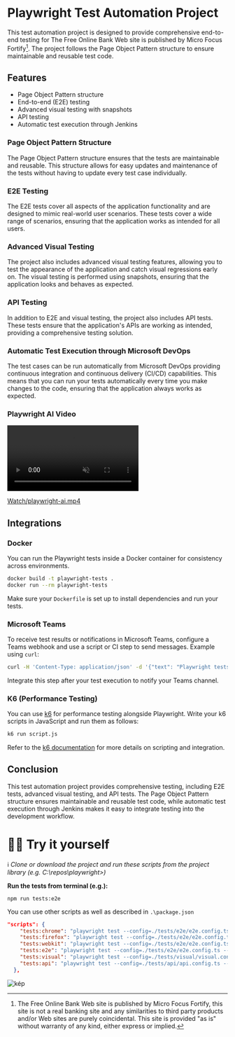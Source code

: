 # Playwright Test Automation Project

This test automation project is designed to provide comprehensive end-to-end testing for The Free Online Bank Web site is published by Micro Focus Fortify[^1]. The project follows the Page Object Pattern structure to ensure maintainable and reusable test code.

## Features

* Page Object Pattern structure
* End-to-end (E2E) testing
* Advanced visual testing with snapshots
* API testing
* Automatic test execution through Jenkins

### Page Object Pattern Structure

The Page Object Pattern structure ensures that the tests are maintainable and reusable. This structure allows for easy updates and maintenance of the tests without having to update every test case individually.

### E2E Testing

The E2E tests cover all aspects of the application functionality and are designed to mimic real-world user scenarios. These tests cover a wide range of scenarios, ensuring that the application works as intended for all users.

### Advanced Visual Testing

The project also includes advanced visual testing features, allowing you to test the appearance of the application and catch visual regressions early on. The visual testing is performed using snapshots, ensuring that the application looks and behaves as expected.

### API Testing

In addition to E2E and visual testing, the project also includes API tests. These tests ensure that the application's APIs are working as intended, providing a comprehensive testing solution.

### Automatic Test Execution through Microsoft DevOps

The test cases can be run automatically from Microsoft DevOps providing continuous integration and continuous delivery (CI/CD) capabilities. This means that you can run your tests automatically every time you make changes to the code, ensuring that the application always works as expected.

### Playwright AI Video

<!-- Video preview with looping -->
<video src="playwright-ai.mp4" loop muted autoplay playsinline style="max-width: 100%; height: auto;"></video>

<!-- Direct download/view link -->
[Watch/playwright-ai.mp4](playwright-ai.mp4)

## Integrations

### Docker

You can run the Playwright tests inside a Docker container for consistency across environments.

```bash
docker build -t playwright-tests .
docker run --rm playwright-tests
```

Make sure your `Dockerfile` is set up to install dependencies and run your tests.

### Microsoft Teams

To receive test results or notifications in Microsoft Teams, configure a Teams webhook and use a script or CI step to send messages. Example using `curl`:

```bash
curl -H 'Content-Type: application/json' -d '{"text": "Playwright tests completed!"}' <YOUR_TEAMS_WEBHOOK_URL>
```

Integrate this step after your test execution to notify your Teams channel.

### K6 (Performance Testing)

You can use [k6](https://k6.io/) for performance testing alongside Playwright. Write your k6 scripts in JavaScript and run them as follows:

```bash
k6 run script.js
```

Refer to the [k6 documentation](https://k6.io/docs/) for more details on scripting and integration.

## Conclusion

This test automation project provides comprehensive testing, including E2E tests, advanced visual testing, and API tests. The Page Object Pattern structure ensures maintainable and reusable test code, while automatic test execution through Jenkins makes it easy to integrate testing into the development workflow.

# 👨‍🔧 Try it yourself

ℹ️ _Clone or download the project and run these scripts from the project library (e.g. C:\repos\playwright>)_

**Run the tests from terminal (e.g.):** 
```shell
npm run tests:e2e
```
You can use other scripts as well as described in `.\package.json`

```json
"scripts": {
    "tests:chrome": "playwright test --config=./tests/e2e/e2e.config.ts --project=Chromium --reporter=list",
    "tests:firefox": "playwright test --config=./tests/e2e/e2e.config.ts --project=Firefox --reporter=list",
    "tests:webkit": "playwright test --config=./tests/e2e/e2e.config.ts --project=Webkit --reporter=list",
    "tests:e2e": "playwright test --config=./tests/e2e/e2e.config.ts --project=Chromium --reporter=list",
    "tests:visual": "playwright test --config=./tests/visual/visual.config.ts --project=Chromium --update-snapshots --reporter=list",
    "tests:api": "playwright test --config=./tests/api/api.config.ts --project=Chromium --reporter=list",
  },
```

![kép](https://user-images.githubusercontent.com/13703469/226626739-5529b326-d820-4acc-b176-28c1727a9a8c.png)


[^1]: The Free Online Bank Web site is published by Micro Focus Fortify, this site is not a real banking site and any similarities to third party products and/or Web sites are purely coincidental. This site is provided "as is" without warranty of any kind, either express or implied.
